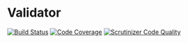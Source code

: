 # Validator

[![Build Status](https://travis-ci.org/egonay/A3_G1_PSR.svg?branch=master)](https://travis-ci.org/egonay/A3_G1_PSR)
[![Code Coverage](https://travis-ci.org/egonay/A3_G1_PSR.svg?branch=master)](https://travis-ci.org/egonay/A3_G1_PSR.svg?branch=master)
[![Scrutinizer Code Quality](https://scrutinizer-ci.com/g/Irvyne/SessionStorage/badges/quality-score.png?b=master)](https://scrutinizer-ci.com/g/Irvyne/SessionStorage/?branch=master)